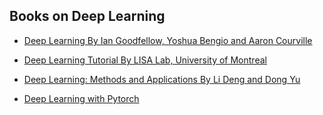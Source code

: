 
## Books on Deep Learning

* [Deep Learning By Ian Goodfellow, Yoshua Bengio and Aaron Courville](http://www.deeplearningbook.org/)

* [Deep Learning Tutorial By LISA Lab, University of Montreal](http://deeplearning.net/tutorial/deeplearning.pdf)

* [Deep Learning: Methods and Applications By Li Deng and Dong Yu](https://www.microsoft.com/en-us/research/wp-content/uploads/2016/02/DeepLearning-NowPublishing-Vol7-SIG-039.pdf)

* [Deep Learning with Pytorch](https://pytorch.org/deep-learning-with-pytorch)

